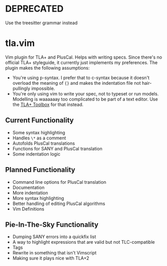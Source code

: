# DEPRECATED

Use the treesitter grammar instead

# tla.vim

Vim plugin for TLA+ and PlusCal. Helps with writing specs. Since there's no official TLA+ styleguide, it currently just implements my preferences. The plugin makes the following assumptions:

* You're using p-syntax. I prefer that to c-syntax because it doesn't overload the meaning of `{}` and makes the indentation file not hair-pullingly impossible.
* You're only using vim to write your spec, not to typeset or run models. Modelling is waaaaaay too complicated to be part of a text editor. Use the [TLA+ Toolbox](http://research.microsoft.com/en-us/um/people/lamport/tla/toolbox.html) for that instead.

## Current Functionality

* Some syntax highlighting
* Handles `\*` as a comment
* Autofolds PlusCal translations
* Functions for SANY and PlusCal translation
* Some indentation logic

## Planned Functionality

* Command line options for PlusCal translation
* Documentation
* More indentation
* More syntax highlighting
* Better handling of editing PlusCal algorithms
* Vim Definitions

## Pie-In-The-Sky Functionality

* Dumping SANY errors into a quickfix list
* A way to highlight expressions that are valid but not TLC-compatible
* Tags
* Rewrite in something that isn't Vimscript
* Making sure it plays nice with TLA+2
